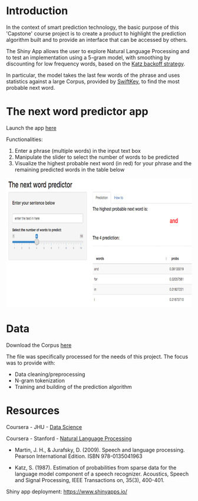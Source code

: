 Introduction
========================================================

In the context of smart prediction technology, the basic purpose of this 'Capstone' course project is to create a product to highlight the prediction algorithm built and to provide an interface that can be accessed by others.

The Shiny App allows the user to explore Natural Language Processing and to test an implementation using a 5-gram model, with smoothing by discounting for low frequency words, based on the [Katz backoff strategy](https://en.wikipedia.org/wiki/Katz%27s_back-off_model).

In particular, the model takes the last few words of the phrase and uses statistics against a large Corpus, provided by [SwiftKey](https://swiftkey.com/en), to find the most probable next word.


The next word predictor app
========================================================

Launch the app [here](https://sabank.shinyapps.io/DSCapstone/)

Functionalities:

1. Enter a phrase (multiple words) in the input text box
2. Manipulate the slider to select the number of words to be predicted
3. Visualize the highest probable next word (in red) for your phrase and the remaining predicted words in the table below

<div style='text-align: center;'>
    <img height='350' src="./appscreenshot.png" />
</div>

Data
========================================================

Download the Corpus [here](https://d396qusza40orc.cloudfront.net/dsscapstone/dataset/Coursera-SwiftKey.zip)

The file was specifically processed for the needs of this project. The focus was to provide with:

-   Data cleaning/preprocessing
-   N-gram tokenization
-   Training and building of the prediction algorithm

Resources
========================================================

Coursera - JHU - [Data Science](https://www.coursera.org/specialization/jhudatascience/1?utm_medium=listingPage)

Coursera - Stanford - [Natural Language Processing](https://www.coursera.org/course/nlp)

- Martin, J. H., & Jurafsky, D. (2009). Speech and language processing. Pearson International Edition. ISBN 978-0135041963

- Katz, S. (1987). Estimation of probabilities from sparse data for the language model component of a speech recognizer. Acoustics, Speech and Signal Processing, IEEE Transactions on, 35(3), 400-401.

Shiny app deployment:
https://www.shinyapps.io/ 
